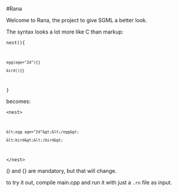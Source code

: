 #Rana

Welcome to Rana, the project to give SGML a better look.

The syntax looks a lot more like C than markup:

<code>nest(){

	egg(age="2d"){}

	bird(){}

}</code>

becomes:

<code>&lt;nest&gt;

	&lt;egg age="2d"&gt;&lt;/egg&gt;

	&lt;bird&gt;&lt;/bird&gt;
	
&lt;/nest&gt;</code>

() and {} are mandatory, but that will change.

to try it out, compile main.cpp and run it with just a `.rn` file as input.
